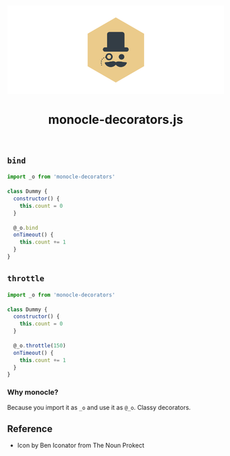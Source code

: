 <img src="./docs/icon/banner.png">

<h1 align="center">monocle-decorators.js</h1>

<br>

## `bind`

```js
import _o from 'monocle-decorators'

class Dummy {
  constructor() {
    this.count = 0
  }

  @_o.bind
  onTimeout() {
    this.count += 1
  }
}
```

## `throttle`

```js
import _o from 'monocle-decorators'

class Dummy {
  constructor() {
    this.count = 0
  }

  @_o.throttle(150)
  onTimeout() {
    this.count += 1
  }
}
```

### Why monocle?

Because you import it as `_o` and use it as `@_o`.
Classy decorators.

## Reference
- Icon by Ben Iconator from The Noun Prokect
